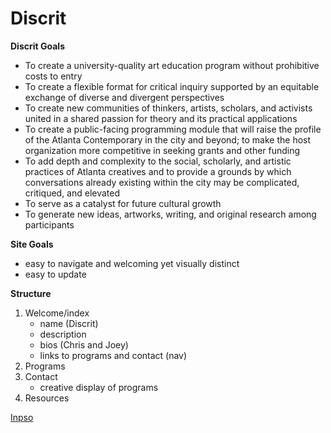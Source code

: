 # Discrit

**Discrit Goals**
 - To create a university-quality art education program without prohibitive costs to entry
 - To create a flexible format for critical inquiry supported by an equitable exchange of diverse and divergent perspectives
 - To create new communities of thinkers, artists, scholars, and activists united in a shared passion for theory and its practical applications
 - To create a public-facing programming module that will raise the profile of the Atlanta Contemporary in the city and beyond; to make the host organization more competitive in seeking grants and other funding
 - To add depth and complexity to the social, scholarly, and artistic practices of Atlanta creatives and to provide a grounds by which conversations already existing within the city may be complicated, critiqued, and elevated
 - To serve as a catalyst for future cultural growth
 - To generate new ideas, artworks, writing, and original research among participants

**Site Goals**
 - easy to navigate and welcoming yet visually distinct
 - easy to update

**Structure**
  1. Welcome/index
     - name (Discrit)
     - description
     - bios (Chris and Joey)
     - links to programs and contact (nav)
  2. Programs
  3. Contact
     - creative display of programs
  4. Resources

[Inpso](https://bureauofworks.com.au)